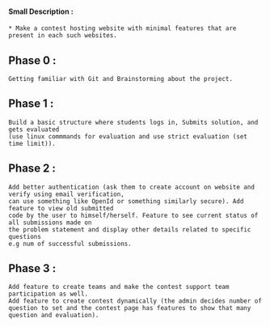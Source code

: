 #### Small Description :
    * Make a contest hosting website with minimal features that are present in each such websites.

## Phase 0 :
    Getting familiar with Git and Brainstorming about the project.

## Phase 1 :
    Build a basic structure where students logs in, Submits solution, and gets evaluated 
    (use linux commmands for evaluation and use strict evaluation (set time limit)).

## Phase 2 :
    Add better authentication (ask them to create account on website and verify using email verification, 
    can use something like OpenId or something similarly secure). Add feature to view old submitted 
    code by the user to himself/herself. Feature to see current status of all submissions made on
    the problem statement and display other details related to specific questions 
    e.g num of successful submissions.
    
## Phase 3 :
    Add feature to create teams and make the contest support team participation as well. 
    Add feature to create contest dynamically (the admin decides number of question to set and the contest page has features to show that many question and evaluation).